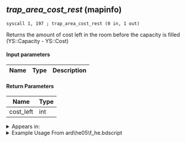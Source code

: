 ## *trap_area_cost_rest* (mapinfo)

`syscall 1, 197 ; trap_area_cost_rest (0 in, 1 out)`

Returns the amount of cost left in the room before the capacity is filled (YS::Capacity - YS::Cost)

#### Input parameters
| Name | Type | Description
|------|------|------------


#### Return Parameters
| Name | Type
|------|-----
| cost_left   | int   


<details>
	<summary>Appears in:</summary>
| filename | Entity (obj)
|----------|-------------
| ard\he05\f_he.bdscript       |           
| ard\he07\f_he.bdscript       |           
| ard\he11\f_he.bdscript       |           
| ard\he15\f_he.bdscript       |           
| ard\he16\f_he.bdscript       |           
| ard\he17\f_he.bdscript       |           
| obj\B_EX100\b_ex.bdscript       | ((B) Twilight Thorn)          
| obj\B_MU100\b_mu.bdscript       | ((B) Shan-Yu)          
| obj\F_HE110\f_he.bdscript       | ((F) Mist Sphere (HE))          
| obj\F_TR160\f_tr.bdscript       | ((F) WARNING message (TR))          

</details>

<details>
	<summary>Example Usage From ard\he05\f_he.bdscript</summary>
```
L230:
 dup 
 jz L254
 syscall 1, 197 ; trap_area_cost_rest (0 in, 1 out)
 gosub 4, L205
 fetchValue 4
 pushImm 1
 add 
 pushImm 7
 mul 
 sub 
 pushImm 0
 sub 
 ipos 
 eqzv
```
</details>

